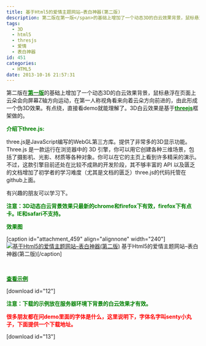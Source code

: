 ```yaml
---
title: 基于Html5的爱情主题网站–表白神器(第二版)
description: 第二版在第一版</span>的基础上增加了一个动态3D的白云效果背景，鼠标悬浮在页面上云朵会向屏幕Z轴方向运动，在第一人称视角看来向着云朵方向前进的，由此形成一个伪3D效果。有点绕，直接看demo就能理解了。3D白云效果是基于threejs框架做的
tags:
  - 3D
  - html5
  - thresjs
  - 爱情
  - 表白神器
id: 451
categories:
  - HTML5
date: 2013-10-16 21:57:31
---
```


第二版在<span style="color: #008000;">**[<span style="color: #008000;">第一版</span>](http://bloglaotou.duapp.com/a-html5-love-theme.html "基于Html5的爱情主题网站–表白神器")**</span>的基础上增加了一个动态3D的白云效果背景，鼠标悬浮在页面上云朵会向屏幕Z轴方向运动，在第一人称视角看来向着云朵方向前进的，由此形成一个伪3D效果。有点绕，直接看demo就能理解了。3D白云效果是基于<span style="color: #008000;">**[<span style="color: #008000;">threejs</span>](http://threejs.org/ "threejs.")**</span>框架做的。<!--more-->

<span style="color: #008000;">**介绍下three.js:**</span>

three.js是JavaScript编写的WebGL第三方库。提供了非常多的3D显示功能。Three.js 是一款运行在浏览器中的 3D 引擎，你可以用它创建各种三维场景，包括了摄影机、光影、材质等各种对象。你可以在它的主页上看到许多精采的演示。不过，这款引擎目前还处在比较不成熟的开发阶段，其不够丰富的 API 以及匮乏的文档增加了初学者的学习难度（尤其是文档的匮乏）three.js的代码托管在github上面。

有兴趣的朋友可以学习下。

**<span style="color: #008000;">注意：3D动态白云背景效果只最新的chrome和firefox下有效，firefox下有点卡。IE和safari不支持。</span>**

<span style="color: #008000;">**效果图**</span>

[caption id="attachment_459" align="alignnone" width="240"][![基于Html5的爱情主题网站–表白神器(第二版)](http://bcs.duapp.com/xiaopihai/2013/10/our-love-story2-240x150.jpg)](http://bcs.duapp.com/xiaopihai/2013/10/our-love-story2.jpg) 基于Html5的爱情主题网站–表白神器(第二版)[/caption]

&nbsp;

<span style="color: #008000;">**[<span style="color: #008000;">查看示例</span>](http://tutorial.duapp.com/lab/love2/index.htm "基于Html5的爱情主题网站–表白神器（第二版）")**</span>

[download id="12"]

**<span style="color: #008000;">注意：下载的示例放在服务器环境下背景的白云效果才有效。</span>**

<span style="color: #ff0000;">**很多朋友都在问demo里面的字体是什么，这里说明下，字体名字叫senty小丸子，下面提供一个下载地址。**</span>

[download id="13"]

&nbsp;

&nbsp;